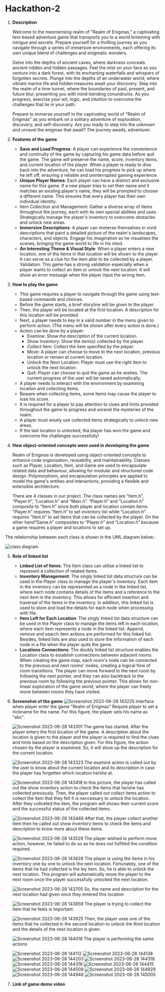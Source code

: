 # Hackathon-2
1. **Description**
   
   Welcome to the mesmerising realm of "Realm of Enigmas," a captivating text-based adventure game that transports you to a world brimming with intrigue and secrets. Prepare yourself for a thrilling journey as you navigate through a series of immersive environments, each offering its own unique blend of challenges and enigmatic wonders.
   
   Delve into the depths of ancient caves, where darkness conceals ancient riddles and hidden passages. Feel the mist on your face as you venture into a dark forest, with its enchanting waterfalls and whispers of forgotten secrets. Plunge into the depths of an underwater world, where vibrant marine life and hidden treasures await your discovery. Step into the realm of a time tunnel, where the boundaries of past, present, and future blur, presenting you with mind-bending conundrums. As you progress, exercise your wit, logic, and intuition to overcome the challenges that lie in your path.
   
   Prepare to immerse yourself in the captivating world of "Realm of Enigmas" as you embark on a solitary adventure of exploration, discovery, and self-discovery. Are you ready to step into the unknown and unravel the enigmas that await? The journey awaits, adventurer.


3. **Features of the game**
   - **Save and Load Progress**: A player can experience the convenience and continuity of the game by capturing his game data before quit the game. The game will preserve the name, score, inventory items, and current location of the player. When a player is ready to dive back into the adventure, he can load his progress to pick up where he left off, ensuring a reliable and uninterrupted gaming experience.
   - **Unique Player Names**: Each player can have a distinct and exclusive name for this game. If a new player tries to set their name and it matches an existing player's name, they will be prompted to choose a different name. This ensures that every player has their own individual identity.
   - Item Collection and Management: Gather a diverse array of items throughout the journey, each with its own special abilities and uses. Strategically manage the player's inventory to overcome obstacles and unlock new areas.
   - **Immersive Descriptions**: A player can immerse themselves in vivid descriptions that paint a detailed picture of the realm's landscapes, characters, and objects. Engage his imagination as he visualises the scenes, bringing the game world to life in his mind.
   - **An Interesting Theme & Visual Style**: When a player enters a new location, one of the items in that location will be shown to the player.  It can serve as a clue for the item able to be collected by a player. 
   Validation: This game has a strong validation especially when a player wants to collect an item or unlock the next location. It will show an error message when the player input the wrong item.


4. **How to play the game**
   - This game requires a player to navigate through the game using text-based commands and choices.
   - Before the game starts, a brief storyline will be given to the player.
   - Then, the player will be located at the first location. A description for this location will be provided.
   - Next, a player needs to key in a valid number in the menu given to perform action. (The menu will be shown after every action is done.)
   - Action can be done by a player:
      - Examine: Show the description of the current location.
      - Show Inventory: Show the item(s) collected by the player.
      - Collect Item: Collect the item specified by the player.
      - Move: A player can choose to move to the next location, previous location or remain at current location.
      - Unlock the Next Location: Player must use the right item to unlock the next location.
      - Quit: Player can choose to quit the game as he wishes. The current progress of the user will be saved automatically.
   - A player needs to interact with the environment by examining location and collecting items.
   - Beware when collecting items, some items may cause the player to lose his score.
   - It is required for a player to pay attention to clues and hints provided throughout the game to progress and unravel the mysteries of the realm.
   - A player must wisely use collected items strategically to unlock new areas.
   - If the last location is unlocked, tha player has won the game and overcome the challenges successfully!


5. **How object-oriented concepts were used in developing the game**
   
   Realm of Enigmas is developed using object-oriented concepts to enhance code organisation, reusability, and maintainability. Classes such as Player, Location, Item, and Game are used to encapsulate related data and behaviour, allowing for modular and structured code design. Polymorphism, and encapsulation principles are applied to model the game's entities and interactions, providing a flexible and extensible architecture. 
   
   There are 4 classes in our project. The class names are “Item.h”, “Player.h”, “Location.h” and “Main.h”. “Player.h” and “Location.h” composite to “Item.h” since both player and location contain items. “Player.h” requires “Item.h” to set inventory list while “Location.h” requires “Item.h” to set items that can be collected by the player. On the other hand“Game.h” composites to “Player.h” and “Location.h” because a game requires a player and locations to set up.

The relationship between each class is shown in the UML diagram below.:

![class diagram](https://github.com/ceeee33/Hackathon-2/assets/118290498/0e34ade2-1fcf-4741-96d2-37280e97368e)


5. **Role of linked list**
   - **Linked List of Items**: The Item class can utilise a linked list to represent a collection of related items.
   - **Inventory Management**: The singly linked list data structure can be used in the Player class to manage the player's inventory. Each item in the inventory can be represented as a node in the linked list, where each node contains details of the items and a reference to the next item in the inventory. This allows for efficient insertion and traversal of the items in the inventory. In addition, this linked list is used to store and load the details for each node when processing with file.
   - **Item Left for Each Location**:  The singly linked list data structure can be used in the Player class to manage the items left in each location, where each item represents a node in the linked list. Append, remove and search item actions are performed for this linked list. Besides, linked lists are also used to store the information of each node in a file when the player quits the game.
   - **Locations Connections**: The doubly linked list structure enables the Location class to establish connections between adjacent rooms. When creating the game map, each room's node can be connected to the previous and next rooms' nodes, creating a logical flow of room transitions. The player can move forward to the next room by following the next pointer, and they can also backtrack to the previous room by following the previous pointer. This allows for non-linear exploration of the game world, where the player can freely move between rooms they have visited.


6. **Screenshot of the game**
   ![Screenshot 2023-06-28 143225](https://github.com/ceeee33/Hackathon-2/assets/117928541/6d4ebf6c-66cb-415e-8d21-ea1c54f39ae1)
   Interface when player enter the game "Realm of Enigmas"
   Require player to set a nickname for the name. For this figure, the player sets his name as "abc".

   ![Screenshot 2023-06-28 143301](https://github.com/ceeee33/Hackathon-2/assets/117928541/74225afb-3616-4938-a95d-182262294dba)
   The game has started.
   After the player enters the first location of the game. A description about the location is given to the player and the player is required to find the clues and hints based on the description given.
   For this figure, the action chosen by the player is examined. So, it will show up the description for the current location.

   
   ![Screenshot 2023-06-28 143323](https://github.com/ceeee33/Hackathon-2/assets/117928541/6e45b801-2230-4a5a-8d0f-6b9d77a04c8c)
   The examine action is called out by the user to know about the current location and its description in case the player has forgetten which location he/she at.
   
   ![Screenshot 2023-06-28 143418](https://github.com/ceeee33/Hackathon-2/assets/117928541/4873e7e3-427a-47bf-ac52-d416ef12351b)
   In this picture, the player has called out the show inventory action to check the items that he/she has collected previously. Then, the player called out collect items action to collect the item that they felt it is neccessary to unlock the location. After they collceted the item, the program will shows their current score and the successful status of the collected items.
   
   ![Screenshot 2023-06-28 143448](https://github.com/ceeee33/Hackathon-2/assets/117928541/a1aa49ab-a8dc-4300-add3-b82803b7c01d)
   After that, the player collect another item then he called out show inventory items to check the items and description to know more about these items. 
   
   ![Screenshot 2023-06-28 143529](https://github.com/ceeee33/Hackathon-2/assets/117928541/ffd5e10c-6bfc-4e13-a423-be0b51473e14)
   The player wished to perform move action, however, he failed to do so as he does not fulfilled the condition required.
   
   ![Screenshot 2023-06-28 143628](https://github.com/ceeee33/Hackathon-2/assets/117928541/25a0d8dd-9ee5-4ad5-912b-76d39276d54d)
   The player is using the items in his inventory one by one to unlock the next location. Fortunately, one of the items that he had collected is the ley item. So, he is able to unlock the next location. This program will automatically move the player to the next room once the player successfully unlocked the next location.

   ![Screenshot 2023-06-28 143705](https://github.com/ceeee33/Hackathon-2/assets/117928541/8fa24305-50b3-492b-8364-b470f581704b)
   So, the name and description for the next location had given once they entered this location

   ![Screenshot 2023-06-28 143859](https://github.com/ceeee33/Hackathon-2/assets/117928541/39e0e08d-434b-4814-b5d0-ae10758eb639)
   The player is trying to collect the item that he feels is important.
   
   ![Screenshot 2023-06-28 143925](https://github.com/ceeee33/Hackathon-2/assets/117928541/47791575-063e-4c15-a29c-2d9b96f2ff40)
   Then, the player uses one of the items that he collected in the second location to unlock the third location and the details of the next location is given.

   ![Screenshot 2023-06-28 144018](https://github.com/ceeee33/Hackathon-2/assets/117928541/b65e1248-1664-4094-ae1c-1a393ea933c4)
   The player is performing the same actions

   ![Screenshot 2023-06-28 144112](https://github.com/ceeee33/Hackathon-2/assets/117928541/c25e1d5f-28b4-4cb0-8e89-7b740bef94f2)
   ![Screenshot 2023-06-28 144138](https://github.com/ceeee33/Hackathon-2/assets/117928541/44e30065-9803-4cdd-9834-d33beb091d2d)
   ![Screenshot 2023-06-28 144203](https://github.com/ceeee33/Hackathon-2/assets/117928541/ada5b417-910f-4cb5-ba7d-3b1042254357)
   ![Screenshot 2023-06-28 144318](https://github.com/ceeee33/Hackathon-2/assets/117928541/68097d9a-dc9e-4b3f-90a7-1bf4cf77525c)
   ![Screenshot 2023-06-28 144318](https://github.com/ceeee33/Hackathon-2/assets/117928541/aa055d09-696d-4739-ae43-b1b1a4beffad)
   ![Screenshot 2023-06-28 144415](https://github.com/ceeee33/Hackathon-2/assets/117928541/167cc8b1-419e-4b81-abcf-7383d9956bac)
   ![Screenshot 2023-06-28 144509](https://github.com/ceeee33/Hackathon-2/assets/117928541/361460a8-2a7b-4e9e-905e-7fdcb9be9a37)
   ![Screenshot 2023-06-28 144929](https://github.com/ceeee33/Hackathon-2/assets/117928541/e2895452-cf71-4316-aa6c-15a172e5773a)
   ![Screenshot 2023-06-28 144948](https://github.com/ceeee33/Hackathon-2/assets/117928541/b1d3c3c5-4728-44df-8b5b-fec8d39bdebb)
   ![Screenshot 2023-06-28 145005](https://github.com/ceeee33/Hackathon-2/assets/117928541/7847c49d-fddc-4bc7-b6df-c2ae1f653c3b)


8. **Link of game demo video**

